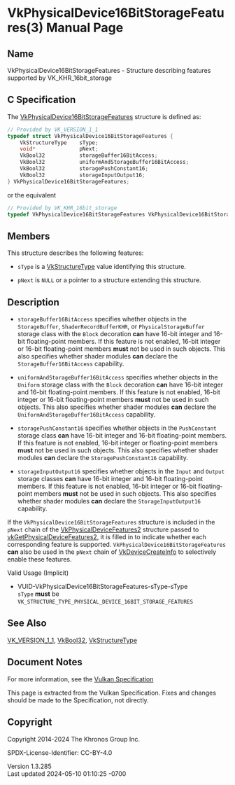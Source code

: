 # VkPhysicalDevice16BitStorageFeatures(3) Manual Page

## Name

VkPhysicalDevice16BitStorageFeatures - Structure describing features
supported by VK_KHR_16bit_storage



## <a href="#_c_specification" class="anchor"></a>C Specification

The
[VkPhysicalDevice16BitStorageFeatures](https://registry.khronos.org/vulkan/specs/1.3-extensions/man/html/VkPhysicalDevice16BitStorageFeatures.html)
structure is defined as:

``` c
// Provided by VK_VERSION_1_1
typedef struct VkPhysicalDevice16BitStorageFeatures {
    VkStructureType    sType;
    void*              pNext;
    VkBool32           storageBuffer16BitAccess;
    VkBool32           uniformAndStorageBuffer16BitAccess;
    VkBool32           storagePushConstant16;
    VkBool32           storageInputOutput16;
} VkPhysicalDevice16BitStorageFeatures;
```

or the equivalent

``` c
// Provided by VK_KHR_16bit_storage
typedef VkPhysicalDevice16BitStorageFeatures VkPhysicalDevice16BitStorageFeaturesKHR;
```

## <a href="#_members" class="anchor"></a>Members

This structure describes the following features:

- `sType` is a [VkStructureType](https://registry.khronos.org/vulkan/specs/1.3-extensions/man/html/VkStructureType.html) value identifying
  this structure.

- `pNext` is `NULL` or a pointer to a structure extending this
  structure.

## <a href="#_description" class="anchor"></a>Description

- <span id="extension-features-storageBuffer16BitAccess"></span>
  `storageBuffer16BitAccess` specifies whether objects in the
  `StorageBuffer`, `ShaderRecordBufferKHR`, or `PhysicalStorageBuffer`
  storage class with the `Block` decoration **can** have 16-bit integer
  and 16-bit floating-point members. If this feature is not enabled,
  16-bit integer or 16-bit floating-point members **must** not be used
  in such objects. This also specifies whether shader modules **can**
  declare the `StorageBuffer16BitAccess` capability.

- <span id="extension-features-uniformAndStorageBuffer16BitAccess"></span>
  `uniformAndStorageBuffer16BitAccess` specifies whether objects in the
  `Uniform` storage class with the `Block` decoration **can** have
  16-bit integer and 16-bit floating-point members. If this feature is
  not enabled, 16-bit integer or 16-bit floating-point members **must**
  not be used in such objects. This also specifies whether shader
  modules **can** declare the `UniformAndStorageBuffer16BitAccess`
  capability.

- <span id="extension-features-storagePushConstant16"></span>
  `storagePushConstant16` specifies whether objects in the
  `PushConstant` storage class **can** have 16-bit integer and 16-bit
  floating-point members. If this feature is not enabled, 16-bit integer
  or floating-point members **must** not be used in such objects. This
  also specifies whether shader modules **can** declare the
  `StoragePushConstant16` capability.

- <span id="extension-features-storageInputOutput16"></span>
  `storageInputOutput16` specifies whether objects in the `Input` and
  `Output` storage classes **can** have 16-bit integer and 16-bit
  floating-point members. If this feature is not enabled, 16-bit integer
  or 16-bit floating-point members **must** not be used in such objects.
  This also specifies whether shader modules **can** declare the
  `StorageInputOutput16` capability.

If the `VkPhysicalDevice16BitStorageFeatures` structure is included in
the `pNext` chain of the
[VkPhysicalDeviceFeatures2](https://registry.khronos.org/vulkan/specs/1.3-extensions/man/html/VkPhysicalDeviceFeatures2.html) structure
passed to
[vkGetPhysicalDeviceFeatures2](https://registry.khronos.org/vulkan/specs/1.3-extensions/man/html/vkGetPhysicalDeviceFeatures2.html), it is
filled in to indicate whether each corresponding feature is supported.
`VkPhysicalDevice16BitStorageFeatures` **can** also be used in the
`pNext` chain of [VkDeviceCreateInfo](https://registry.khronos.org/vulkan/specs/1.3-extensions/man/html/VkDeviceCreateInfo.html) to
selectively enable these features.

Valid Usage (Implicit)

- <a href="#VUID-VkPhysicalDevice16BitStorageFeatures-sType-sType"
  id="VUID-VkPhysicalDevice16BitStorageFeatures-sType-sType"></a>
  VUID-VkPhysicalDevice16BitStorageFeatures-sType-sType  
  `sType` **must** be
  `VK_STRUCTURE_TYPE_PHYSICAL_DEVICE_16BIT_STORAGE_FEATURES`

## <a href="#_see_also" class="anchor"></a>See Also

[VK_VERSION_1_1](https://registry.khronos.org/vulkan/specs/1.3-extensions/man/html/VK_VERSION_1_1.html), [VkBool32](https://registry.khronos.org/vulkan/specs/1.3-extensions/man/html/VkBool32.html),
[VkStructureType](https://registry.khronos.org/vulkan/specs/1.3-extensions/man/html/VkStructureType.html)

## <a href="#_document_notes" class="anchor"></a>Document Notes

For more information, see the <a
href="https://registry.khronos.org/vulkan/specs/1.3-extensions/html/vkspec.html#VkPhysicalDevice16BitStorageFeatures"
target="_blank" rel="noopener">Vulkan Specification</a>

This page is extracted from the Vulkan Specification. Fixes and changes
should be made to the Specification, not directly.

## <a href="#_copyright" class="anchor"></a>Copyright

Copyright 2014-2024 The Khronos Group Inc.

SPDX-License-Identifier: CC-BY-4.0

Version 1.3.285  
Last updated 2024-05-10 01:10:25 -0700
